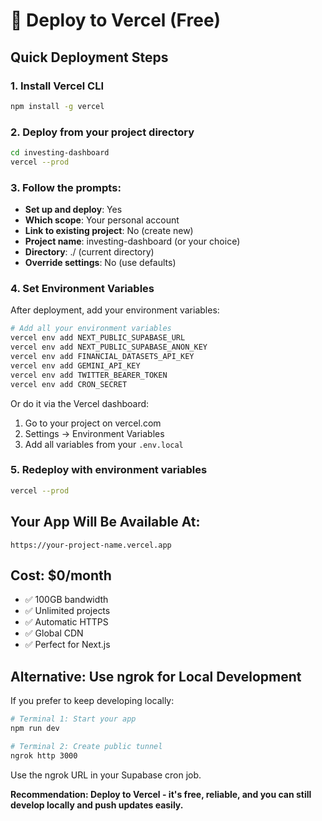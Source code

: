 # 🚀 Deploy to Vercel (Free)

## Quick Deployment Steps

### 1. Install Vercel CLI
```bash
npm install -g vercel
```

### 2. Deploy from your project directory
```bash
cd investing-dashboard
vercel --prod
```

### 3. Follow the prompts:
- **Set up and deploy**: Yes
- **Which scope**: Your personal account
- **Link to existing project**: No (create new)
- **Project name**: investing-dashboard (or your choice)
- **Directory**: ./ (current directory)
- **Override settings**: No (use defaults)

### 4. Set Environment Variables
After deployment, add your environment variables:

```bash
# Add all your environment variables
vercel env add NEXT_PUBLIC_SUPABASE_URL
vercel env add NEXT_PUBLIC_SUPABASE_ANON_KEY
vercel env add FINANCIAL_DATASETS_API_KEY
vercel env add GEMINI_API_KEY
vercel env add TWITTER_BEARER_TOKEN
vercel env add CRON_SECRET
```

Or do it via the Vercel dashboard:
1. Go to your project on vercel.com
2. Settings → Environment Variables
3. Add all variables from your `.env.local`

### 5. Redeploy with environment variables
```bash
vercel --prod
```

## Your App Will Be Available At:
`https://your-project-name.vercel.app`

## Cost: $0/month
- ✅ 100GB bandwidth
- ✅ Unlimited projects
- ✅ Automatic HTTPS
- ✅ Global CDN
- ✅ Perfect for Next.js

## Alternative: Use ngrok for Local Development

If you prefer to keep developing locally:

```bash
# Terminal 1: Start your app
npm run dev

# Terminal 2: Create public tunnel
ngrok http 3000
```

Use the ngrok URL in your Supabase cron job.

**Recommendation: Deploy to Vercel - it's free, reliable, and you can still develop locally and push updates easily.**

